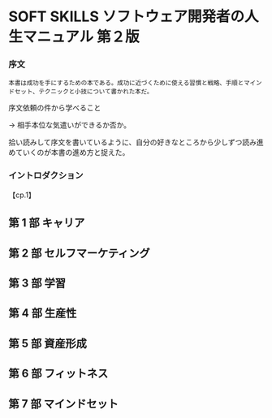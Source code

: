 # SOFT SKILLS ソフトウェア開発者の人生マニュアル 第２版

### 序文

```
本書は成功を手にするための本である。成功に近づくために使える習慣と戦略、手順とマインドセット、テクニックと小技について書かれた本だ。
```

序文依頼の件から学べること

→ 相手本位な気遣いができるか否か。

拾い読みして序文を書いているように、自分の好きなところから少しずつ読み進めていくのが本書の進め方と捉えた。

### イントロダクション

【cp.1】

## 第 1 部 キャリア

## 第 2 部 セルフマーケティング

## 第 3 部 学習

## 第 4 部 生産性

## 第 5 部 資産形成

## 第 6 部 フィットネス

## 第 7 部 マインドセット
